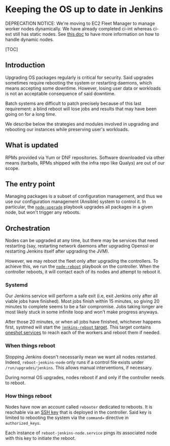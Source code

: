 # Keeping the OS up to date in Jenkins

DEPRECATION NOTICE: We're moving to EC2 Fleet Manager to manage worker nodes dynamically. We have already completed ci-int whereas ci-ext still has static nodes. See [this doc](/docs/app-sre/jenkins-worker-cicd.md) to have more information on how to handle dynamic nodes.

[TOC]

## Introduction

Upgrading OS packages regularly is critical for security.  Said
upgrades sometimes require rebooting the system or restarting daemons,
which means accepting some downtime. However, losing user data or
workloads is not an acceptable consequence of said downtime.

Batch systems are difficult to patch precisely because of this last
requirement: a blind reboot will lose jobs and results that may have
been going on for a long time.

We describe below the strategies and modules involved in upgrading and
rebooting our instances while preserving user's workloads.

## What is updated

RPMs provided via Yum or DNF repositories. Software downloaded via
other means (tarballs, RPMs shipped with the infra repo like Qualys)
are out of our scope.

## The entry point

Managing packages is a subset of configuration management, and thus we
use our configuration management (Ansible) system to control it. In
particular, the
[`node-upgrade`](https://gitlab.cee.redhat.com/app-sre/infra/blob/master/ansible/playbooks/node-upgrade.yml)
playbook upgrades all packages in a given node, but won't trigger any
reboots.

## Orchestration

Nodes can be upgraded at any time, but there may be services that need
restarting (say, restarting network daemons after upgrading Openssl or
restarting Jenkins itself after upgrading the JVM).

However, we may reboot the fleet only after upgrading the
controllers. To achieve this, we run the
[`node-reboot`](https://gitlab.cee.redhat.com/app-sre/infra/blob/master/ansible/playbooks/node-reboot.yml)
playbook on the controller. When the controller reboots, it will
contact each of its nodes and attempt to reboot it.

### Systemd

Our Jenkins service will perform a safe exit (i.e, exit Jenkins only
after all viable jobs have finished). Most jobs finish within 15
minutes, so giving 20 minutes to complete seems to be a fair
compromise. Jobs taking longer are most likely stuck in some infinite
loop and won't make progress anyways.

After those 20 minutes, or when all jobs have finished, whichever
happens first, systmed will start the [`jenkins-reboot`
target](https://gitlab.cee.redhat.com/app-sre/infra/blob/master/ansible/playbooks/roles/jenkins-master/templates/jenkins-reboot.target.j2). This
target contains [oneshot
services](https://gitlab.cee.redhat.com/app-sre/infra/blob/master/ansible/playbooks/roles/jenkins-master/templates/reboot-jenkins-node@.service.j2)
to reach each of the workers and reboot them if needed.

### When things reboot

Stopping Jenkins doesn't necessarily mean we want all nodes
restarted. Indeed, `reboot-jenkins-node` only runs if a control file
exists under `/run/upgrades/jenkins`. This allows manual
interventions, if necessary.

During normal OS upgrades, nodes reboot if and only if the controller
needs to reboot.

### How things reboot

Nodes have now an account called `rebooter` dedicated to reboots. It
is reachable via an [SSH
key](https://vault.devshift.net/app-sre/ansible/roles/rebooter) that
is deployed in the controller. Said key is limited to rebooting the
system via the `command=` directive in `authorized_keys`.

Each instance of `reboot-jenkins-node.service` pings its associated
node with this key to initiate the reboot.
